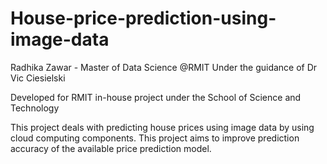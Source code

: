# House-price-prediction-using-image-data

Radhika Zawar - Master of Data Science @RMIT
Under the guidance of Dr Vic Ciesielski

Developed for RMIT in-house project under the School of Science and Technology

This project deals with predicting house prices using image data by using cloud computing components. 
This project aims to improve prediction accuracy of the available price prediction model.

